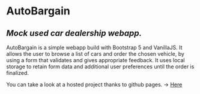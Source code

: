 # AutoBargain

## _Mock used car dealership webapp._

AutoBargain is a simple webapp build with Bootstrap 5 and VanillaJS. It allows the user to browse a list of cars and order the chosen vehicle, by using a form that validates and gives appropriate feedback. It uses local storage to retain form data and additional user preferences until the order is finalized.

You can take a look at a hosted project thanks to github pages. -> [Here](https://piobargit.github.io/AutoHustler/)

